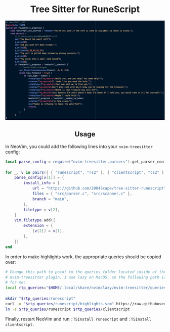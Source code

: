 <div align="center">
    <h1>Tree Sitter for RuneScript</h1>
</div>

![Highlight](https://github.com/2004Scape/tree-sitter-runescript/blob/main/assets/highlight.png)

<div align="center">
    <h2>Usage</h2>
</div>

In NeoVim, you could add the following lines into your `nvim-treesitter` config:

```lua
local parse_config = require("nvim-treesitter.parsers").get_parser_configs()

for _, v in pairs({ { "runescript", "rs2" }, { "clientscript", "cs2" } }) do
    parse_config[v[1]] = {
        install_info = {
            url = "https://github.com/2004Scape/tree-sitter-runescript",
            files = { "src/parser.c", "src/scanner.c" },
            branch = "main",
        },
        filetype = v[2],
    }
    vim.filetype.add({
        extension = {
            [v[2]] = v[1],
        },
    })
end
```

In order to make highlights work, the appropriate queries should be copied over:

```sh
# Change this path to point to the queries folder located inside of the
# nvim-treesitter plugin. I use lazy on MacOS, so the following path is correct
# for me:
local rtp_queries="$HOME/.local/share/nvim/lazy/nvim-treesitter/queries"

mkdir "$rtp_queries/runescript"
curl -o "$rtp_queries/runescript/highlights.scm" https://raw.githubusercontent.com/2004Scape/tree-sitter-runescript/refs/heads/main/queries/highlights.scm
ln -s $rtp_queries/runescript $rtp_queries/clientscript
```

Finally, restart NeoVim and run `:TSInstall runescript` and `:TSInstall clientscript`.
